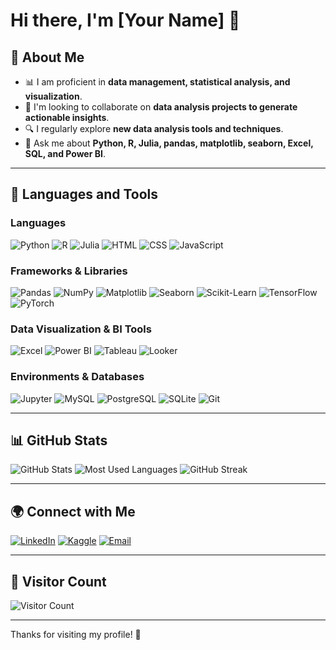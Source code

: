 # Hi there, I'm [Your Name] 👋

## 🚀 About Me
- 📊 I am proficient in **data management, statistical analysis, and visualization**.
- 🤝 I'm looking to collaborate on **data analysis projects to generate actionable insights**.
- 🔍 I regularly explore **new data analysis tools and techniques**.
- 💬 Ask me about **Python, R, Julia, pandas, matplotlib, seaborn, Excel, SQL, and Power BI**.

---

## 🔧 Languages and Tools

### **Languages**
![Python](https://img.shields.io/badge/Python-3776AB?style=for-the-badge&logo=python&logoColor=white)
![R](https://img.shields.io/badge/R-276DC3?style=for-the-badge&logo=r&logoColor=white)
![Julia](https://img.shields.io/badge/Julia-9558B2?style=for-the-badge&logo=julia&logoColor=white)
![HTML](https://img.shields.io/badge/HTML5-E34F26?style=for-the-badge&logo=html5&logoColor=white)
![CSS](https://img.shields.io/badge/CSS3-1572B6?style=for-the-badge&logo=css3&logoColor=white)
![JavaScript](https://img.shields.io/badge/JavaScript-F7DF1E?style=for-the-badge&logo=javascript&logoColor=black)

### **Frameworks & Libraries**
![Pandas](https://img.shields.io/badge/Pandas-150458?style=for-the-badge&logo=pandas&logoColor=white)
![NumPy](https://img.shields.io/badge/NumPy-013243?style=for-the-badge&logo=numpy&logoColor=white)
![Matplotlib](https://img.shields.io/badge/Matplotlib-11557C?style=for-the-badge&logo=python&logoColor=white)
![Seaborn](https://img.shields.io/badge/Seaborn-008080?style=for-the-badge&logo=python&logoColor=white)
![Scikit-Learn](https://img.shields.io/badge/Scikit%20Learn-F7931E?style=for-the-badge&logo=scikit-learn&logoColor=white)
![TensorFlow](https://img.shields.io/badge/TensorFlow-FF6F00?style=for-the-badge&logo=tensorflow&logoColor=white)
![PyTorch](https://img.shields.io/badge/PyTorch-EE4C2C?style=for-the-badge&logo=pytorch&logoColor=white)

### **Data Visualization & BI Tools**
![Excel](https://img.shields.io/badge/Microsoft_Excel-217346?style=for-the-badge&logo=microsoft-excel&logoColor=white)
![Power BI](https://img.shields.io/badge/Power_BI-F2C811?style=for-the-badge&logo=power-bi&logoColor=black)
![Tableau](https://img.shields.io/badge/Tableau-E97627?style=for-the-badge&logo=tableau&logoColor=white)
![Looker](https://img.shields.io/badge/Looker-4285F4?style=for-the-badge&logo=looker&logoColor=white)

### **Environments & Databases**
![Jupyter](https://img.shields.io/badge/Jupyter-F37626?style=for-the-badge&logo=jupyter&logoColor=white)
![MySQL](https://img.shields.io/badge/MySQL-4479A1?style=for-the-badge&logo=mysql&logoColor=white)
![PostgreSQL](https://img.shields.io/badge/PostgreSQL-336791?style=for-the-badge&logo=postgresql&logoColor=white)
![SQLite](https://img.shields.io/badge/SQLite-003B57?style=for-the-badge&logo=sqlite&logoColor=white)
![Git](https://img.shields.io/badge/Git-F05032?style=for-the-badge&logo=git&logoColor=white)

---

## 📊 GitHub Stats

![GitHub Stats](https://github-readme-stats.vercel.app/api?username=yourusername&show_icons=true&theme=dark)
![Most Used Languages](https://github-readme-stats.vercel.app/api/top-langs/?username=yourusername&layout=compact&theme=dark)
![GitHub Streak](https://github-readme-streak-stats.herokuapp.com/?user=yourusername&theme=dark)

---

## 🌍 Connect with Me
[![LinkedIn](https://img.shields.io/badge/LinkedIn-Profile-blue?style=for-the-badge&logo=linkedin)](https://linkedin.com/in/yourusername)
[![Kaggle](https://img.shields.io/badge/Kaggle-Profile-blue?style=for-the-badge&logo=kaggle)](https://www.kaggle.com/yourusername)
[![Email](https://img.shields.io/badge/Email-Contact-red?style=for-the-badge&logo=gmail)](mailto:youremail@example.com)

---

## 👀 Visitor Count

![Visitor Count](https://komarev.com/ghpvc/?username=yourusername&color=blue)

---

Thanks for visiting my profile! 🚀
